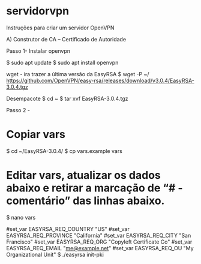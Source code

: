# servidorvpn
Instruções para criar um servidor OpenVPN

A) Construtor de CA – Certificado de Autoridade  

Passo 1- Instalar openvpn

$ sudo apt update
$ sudo apt install openvpn

wget - ira trazer a última versão da EasyRSA
$ wget -P ~/ https://github.com/OpenVPN/easy-rsa/releases/download/v3.0.4/EasyRSA-3.0.4.tgz

Desempacote
$ cd ~
$ tar xvf EasyRSA-3.0.4.tgz

Passo 2 - 
# Copiar vars 
$ cd ~/EasyRSA-3.0.4/
$ cp vars.example vars

# Editar vars, atualizar os dados abaixo e retirar a marcação de “# -comentário” das linhas abaixo.
$ nano vars 

#set_var EASYRSA_REQ_COUNTRY    "US"
#set_var EASYRSA_REQ_PROVINCE   "California"
#set_var EASYRSA_REQ_CITY       "San Francisco"
#set_var EASYRSA_REQ_ORG        "Copyleft Certificate Co"
#set_var EASYRSA_REQ_EMAIL      "me@example.net"
#set_var EASYRSA_REQ_OU         "My Organizational Unit"
$ ./easyrsa init-pki
